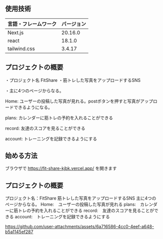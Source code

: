 ## 使用技術
|言語・フレームワーク|バージョン|
|------------------|---------|
|Next.js           | 20.16.0 |
|react             | 18.1.0  |
|tailwind.css      | 3.4.17  |


## プロジェクトの概要
・プロジェクト名
  FitShare
・筋トレした写真をアップロードするSNS

・主に4つのページからなる。

Home: ユーザーの投稿した写真が見れる。postボタンを押すと写真がアップロードできるようになる。

plans: カレンダーに筋トレの予約を入れることができる

record: 友達のスコアを見ることができる

account: トレーニングを記録できるようにする

## 始める方法
ブラウザで
https://fit-share-kjbk.vercel.app/
を開きます
## プロジェクトの概要
プロジェクト名：FitShare
筋トレした写真をアップロードするSNS
主に4つのページからなる。
Home:　ユーザーの投稿した写真が見れる
plans:　カレンダーに筋トレの予約を入れることができる
record:　友達のスコアを見ることができる
account:　トレーニングを記録できるようにする


https://github.com/user-attachments/assets/6a716586-4cc0-4eef-a648-b5a1145ef287


